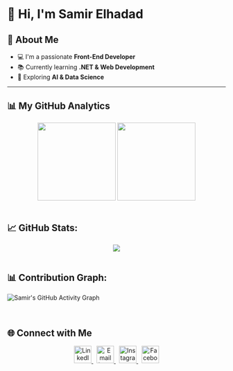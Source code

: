 # 👋 Hi, I'm Samir Elhadad

## 🚀 About Me
- 💻 I'm a passionate **Front-End Developer**  
- 📚 Currently learning **.NET & Web Development**  
- 🌱 Exploring **AI & Data Science**  

---

## 📊 My GitHub Analytics  

<div align="center">
  <img height="180em" src="https://github-readme-stats.vercel.app/api?username=SamirElhadad&show_icons=true&theme=github_dark&count_private=true&hide_border=true&include_all_commits=true" />
  <img height="180em" src="https://github-readme-stats.vercel.app/api/top-langs/?username=SamirElhadad&layout=compact&theme=github_dark&hide_border=true&langs_count=8" />
</div>

<br>

## 📈 GitHub Stats: 

<div align="center">
  <img src="https://github-readme-streak-stats.herokuapp.com/?user=SamirElhadad&theme=github-dark-dimmed&hide_border=true" />
</div>

<br>

## 📊 Contribution Graph:

![Samir's GitHub Activity Graph](https://github-readme-activity-graph.vercel.app/graph?username=SamirElhadad&theme=tokyo-night&bg_color=00000000&hide_border=true&area=true&height=500)


<br>

## 🌐 Connect with Me

<div align="center">
  <a href="https://www.linkedin.com/in/samirelhadad/">
    <img src="https://cdn-icons-png.flaticon.com/512/174/174857.png" height="40" alt="LinkedIn"/>
  </a>&nbsp;
  <a href="mailto:samirelhadad28@gmail.com">
    <img src="https://cdn-icons-png.flaticon.com/512/732/732200.png" height="40" alt="Email (Gmail)" />
  </a>&nbsp;
  <a href="https://www.instagram.com/samir__elhadad/">
    <img src="https://cdn-icons-png.flaticon.com/512/2111/2111463.png" height="40" alt="Instagram"/>
  </a>&nbsp;
  <a href="https://www.facebook.com/samir.elhadad.879974/">
    <img src="https://cdn-icons-png.flaticon.com/512/733/733547.png" height="40" alt="Facebook"/>
  </a>
</div>
